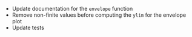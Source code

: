 - Update documentation for the `envelope` function
- Remove non-finite values before computing the `ylim` for the envelope plot
- Update tests
